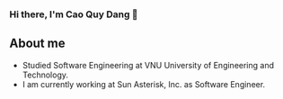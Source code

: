 ### Hi there, I'm Cao Quy Dang 👋

## About me

- Studied Software Engineering at VNU University of Engineering and Technology.
- I am currently working at Sun Asterisk, Inc. as Software Engineer.
